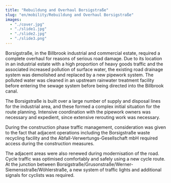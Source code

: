 ```yaml
---
title: "Rebuildung and Overhaul Borsigstraße"
slug: "en/mobility/Rebuildung and Overhaul Borsigstraße"
images:
  - "./cover.jpg"
  - "./slide1.jpg"
  - "./slide2.jpg"
  - "./slide3.png"
---
```


Borsigstraße, in the Billbrook industrial and commercial estate,
required a complete overhaul for reasons of serious road damage. Due to
its location in an industrial estate with a high proportion of heavy
goods traffic and the associated increased pollution of surface water,
the existing road drainage system was demolished and replaced by a new
pipework system. The polluted water was cleaned in an upstream rainwater
treatment facility before entering the sewage system before being
directed into the Billbrook canal.

The Borsigstraße is built over a large number of supply and disposal
lines for the industrial area, and these formed a complex initial
situation for the route planning. Intensive coordination with the
pipework owners was necessary and expedient, since extensive rerouting
work was necessary.

During the construction phase traffic management, consideration was
given to the fact that adjacent operations including the Borsigstraße
waste recycling facility and the Abfall-Verwertungs-Gesellschaft mbH
required access during the construction measures.

The adjacent areas were also renewed during modernisation of the
road. Cycle traffic was optimised comfortably and safely using a new
cycle route. At the junction between
Borsigstraße/Grusonstraße/Werner-Siemensstraße/Wöhlerstraße, a new
system of traffic lights and additional signals for cyclists was
required.
